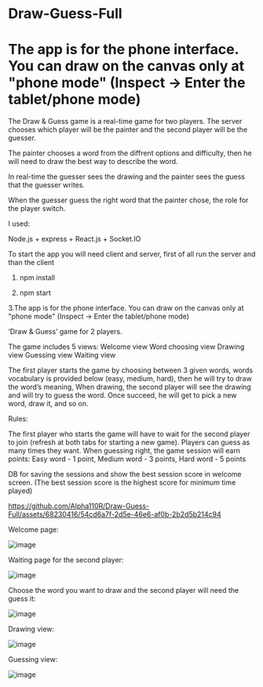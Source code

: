 # Draw-Guess-Full
# The app is for the phone interface. You can draw on the canvas only at "phone mode" (Inspect -> Enter the tablet/phone mode)

The Draw & Guess game is a real-time game for two players. The server chooses which player will be the painter and the second player will be the guesser.

The painter chooses a word from the diffrent options and difficulty, then he will need to draw the best way to describe the word.

In real-time the guesser sees the drawing and the painter sees the guess that the guesser writes.

When the guesser guess the right word that the painter chose, the role for the player switch.

I used:

Node.js + express + React.js + Socket.IO

To start the app you will need client and server, first of all run the server and than the client
1. npm install

2. npm start

3.The app is for the phone interface. You can draw on the canvas only at "phone mode"
(Inspect -> Enter the tablet/phone mode)

‘Draw & Guess’ game for 2 players.

The game includes 5 views:
Welcome view
Word choosing view
Drawing view
Guessing view
Waiting view

The first player starts the game by choosing between 3 given words, words vocabulary is provided below (easy, medium, hard), then he will try to draw the word’s meaning,
When drawing, the second player will see the drawing and will try to guess the word. Once succeed, he will get to pick a new word, draw it, and so on.

Rules:

The first player who starts the game will have to wait for the second player to join (refresh at both tabs for starting a new game).
Players can guess as many times they want.
When guessing right, the game session will earn points:
Easy word - 1 point, Medium word - 3 points, Hard word - 5 points

DB for saving the sessions and show the best session score in welcome screen. (The best session score is the highest score for minimum time played)

https://github.com/Alpha110R/Draw-Guess-Full/assets/68230416/54cd6a7f-2d5e-46e6-af0b-2b2d5b214c94

Welcome page:

![image](https://user-images.githubusercontent.com/68230416/153002793-74d4a3e0-a0bc-4df3-98a2-34dd14f29c77.png)

Waiting page for the second player:

![image](https://user-images.githubusercontent.com/68230416/153004916-4473ec80-ad87-4a24-b7f3-a4a26e3fcda9.png)

Choose the word you want to draw and the second player will need the guess it:

![image](https://user-images.githubusercontent.com/68230416/153005089-058a1cf0-855b-4093-ba38-c1f55e771087.png)

Drawing view:

![image](https://user-images.githubusercontent.com/68230416/153005361-4a8e338a-fddf-4fc7-b0ba-237266d9d07b.png)

Guessing view:

![image](https://user-images.githubusercontent.com/68230416/153005473-0668b5ca-ab7e-448a-b6a5-854e45450e32.png)
